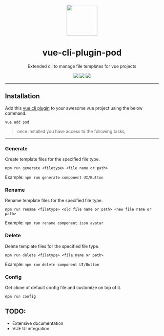  <p align="center">
  <img src="https://prakashchokalingam.github.io/vue-cli-plugin-pod/logo.png" height="100px" width="100px">
 </p>

<h1 align="center">vue-cli-plugin-pod</h1>
<p align="center">Extended cli to manage file templates for vue projects</p>
<p align="center">
  <img src="https://flat.badgen.net/badge/Built%20With/TypeScript/blue">
  <img src="https://img.shields.io/npm/v/vue-cli-plugin-pod?color=%2322d422&logoColor=%23fff&style=flat-square">
  <img src="https://img.shields.io/npm/dt/vue-cli-plugin-pod?style=flat-square">
</p>

---

## Installation

Add this [vue cli plugin](https://cli.vuejs.org/guide/plugins-and-presets.html) to your awesome vue project using the below command.

```
vue add pod
```

> once installed you have access to the following  tasks,

---

### Generate

Create template files for the specified file type.

```
npm run generate <filetype> <file name or path>
```

Example: `npm run generate component UI/Button`


### Rename

Rename template files for the specified file type.

```
npm run rename <filetype> <old file name or path> <new file name or path>
```

Example: `npm run rename component icon avatar`

### Delete

Delete template files for the specified file type.

```
npm run delete <filetype> <file name or path>
```

Example: `npm run delete component UI/Button`

### Config
Get clone of default config file and customize on top of it.

```
npm run config
```


## TODO:
* Extensive documentation
* VUE UI integration








